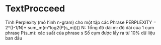# TextProcceed
Tính Perplexity (mô hình n-gram) cho một tập các Phrase
PERPLEXITY = 2^((-1/N)* sum_m(m*log2(P(s_m))))
N: Tổng độ dài
m: độ dài của 1 cụm phrase
P(s_m): xác suất của phrase s
Số cụm được lấy ra từ 10% dữ liệu ban đầu
